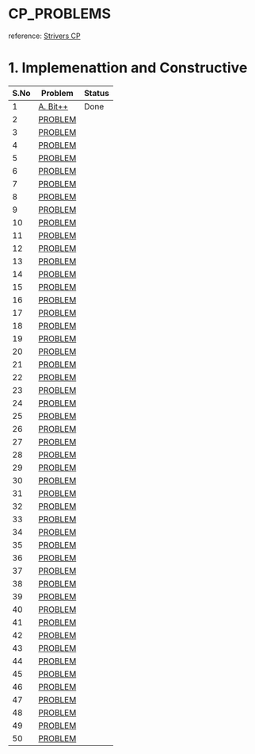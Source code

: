 # CP_PROBLEMS
reference: [Strivers CP](https://takeuforward.org/interview-experience/strivers-cp-sheet/?utm_source=youtube&utm_medium=striver&utm_campaign=yt_video)

# 1. Implemenattion and Constructive

| S.No| Problem                                                         |Status|
|-----|-----------------------------------------------------------------|----|
| 1 | [A. Bit++](https://codeforces.com/problemset/problem/282/A)      |Done|
| 2 | [PROBLEM](https://codeforces.com/contest/514/problem/A)           |    |
| 3 | [PROBLEM](https://codeforces.com/problemset/problem/263/A)        |    |
| 4 | [PROBLEM](https://codeforces.com/problemset/problem/151/A)   |   |
| 5 | [PROBLEM](https://codeforces.com/problemset/problem/723/A)   |   |
| 6 | [PROBLEM](https://codeforces.com/problemset/problem/1352/A)  |   |
| 7 | [PROBLEM](https://codeforces.com/problemset/problem/510/A)   |   |
| 8 | [PROBLEM](https://codeforces.com/problemset/problem/785/A)   |   |
| 9 | [PROBLEM](https://codeforces.com/problemset/problem/144/A)   |   |
| 10 | [PROBLEM](https://codeforces.com/problemset/problem/1030/A) |   |
| 11 | [PROBLEM](https://codeforces.com/problemset/problem/136/A)  |   |
| 12 | [PROBLEM](https://codeforces.com/problemset/problem/110/A)  |   |
| 13 | [PROBLEM](https://codeforces.com/problemset/problem/116/A)  |   |
| 14 | [PROBLEM](https://codeforces.com/problemset/problem/977/A)  |   |
| 15 | [PROBLEM](https://codeforces.com/problemset/problem/546/A)  |   |
| 16 | [PROBLEM](https://codeforces.com/problemset/problem/791/A)  |   |
| 17 | [PROBLEM](https://codeforces.com/problemset/problem/236/A)  |   |
| 18 | [PROBLEM](https://codeforces.com/problemset/problem/281/A)  |   |
| 19 | [PROBLEM](https://codeforces.com/problemset/problem/339/A)  |   |
| 20 | [PROBLEM](https://codeforces.com/problemset/problem/1368/A) |   |
| 21 | [PROBLEM](https://codeforces.com/problemset/problem/702/A)  |   |
| 22 | [PROBLEM](https://codeforces.com/problemset/problem/1097/A) |   |
| 23 | [PROBLEM](https://codeforces.com/problemset/problem/492/A)  |   |
| 24 | [PROBLEM](https://codeforces.com/problemset/problem/1433/A) |   |
| 25 | [PROBLEM](https://codeforces.com/problemset/problem/1303/A) |   |
| 26 | [PROBLEM](https://codeforces.com/problemset/problem/1095/A) |   |
| 27 | [PROBLEM](https://codeforces.com/problemset/problem/1391/B) |   |
| 28 | [PROBLEM](https://codeforces.com/problemset/problem/118/A)  |   |
| 29 | [PROBLEM](https://codeforces.com/problemset/problem/1300/B) |   |
| 30 | [PROBLEM](https://codeforces.com/problemset/problem/1430/C) |   |
| 31 | [PROBLEM](https://codeforces.com/contest/139/problem/A)     |   |
| 32 | [PROBLEM](https://codeforces.com/problemset/problem/219/A)  |   |
| 33 | [PROBLEM](https://codeforces.com/problemset/problem/1141/A) |   |
| 34 | [PROBLEM](https://codeforces.com/problemset/problem/118/B)  |   |
| 35 | [PROBLEM](https://codeforces.com/problemset/problem/1373/A) |   |
| 36 | [PROBLEM](https://codeforces.com/problemset/problem/268/B)  |   |
| 37 | [PROBLEM](https://codeforces.com/problemset/problem/476/A)  |   |
| 38 | [PROBLEM](https://codeforces.com/problemset/problem/500/A)  |   |
| 39 | [PROBLEM](https://codeforces.com/problemset/problem/131/A)  |   |
| 40 | [PROBLEM](https://codeforces.com/problemset/problem/1139/B) |   |
| 41 | [PROBLEM](https://codeforces.com/problemset/problem/1199/A) |   |
| 42 | [PROBLEM](https://codeforces.com/problemset/problem/1073/A) |   |
| 43 | [PROBLEM](https://codeforces.com/problemset/problem/109/A)  |   |
| 44 | [PROBLEM](https://codeforces.com/problemset/problem/1244/B) |   |
| 45 | [PROBLEM](https://codeforces.com/problemset/problem/1027/A) |   |
| 46 | [PROBLEM](https://codeforces.com/problemset/problem/1278/A) |   |
| 47 | [PROBLEM](https://codeforces.com/problemset/problem/1133/A) |   |
| 48 | [PROBLEM](https://codeforces.com/problemset/problem/507/A)  |   |
| 49 | [PROBLEM](https://codeforces.com/problemset/problem/1237/A) |   |
| 50 | [PROBLEM](https://codeforces.com/problemset/problem/486/B)  |   |

